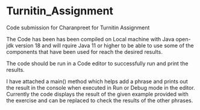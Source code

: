 # Turnitin_Assignment
Code submission for Charanpreet for Turnitin Assignment


The Code has been has been compiled on Local machine with Java open-jdk version 18 and will rquire Java 11 or higher to be able to use some of the 
components that have been used for reach the desired results. 

The code should be run in a Code editor to successfully run and print the results. 

I have attached a main() method which helps add a phrase and prints out the result in the console when executed in Run or Debug mode in the editor. Currently the code displays the result of the 
given example provided with the exercise and can be replaced to check the results of the other phrases.
